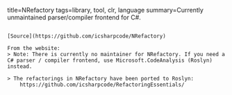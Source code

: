title=NRefactory
tags=library, tool, clr, language
summary=Currently unmaintained parser/compiler frontend for C#.
~~~~~~

[Source](https://github.com/icsharpcode/NRefactory)

From the website:
> Note: There is currently no maintainer for NRefactory. If you need a C# parser / compiler frontend, use Microsoft.CodeAnalysis (Roslyn) instead.

> The refactorings in NRefactory have been ported to Roslyn:
    https://github.com/icsharpcode/RefactoringEssentials/

